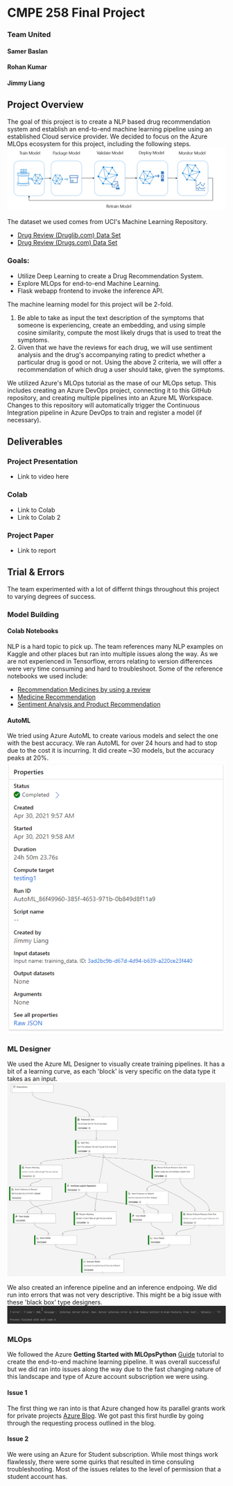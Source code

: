 # CMPE 258 Final Project
### Team United
#### Samer Baslan
#### Rohan Kumar
#### Jimmy Liang

## Project Overview
The goal of this project is to create a NLP based drug recommendation system and establish an end-to-end machine learning pipeline using an established Cloud service provider. We decided to focus on the Azure MLOps ecosystem for this project, including the following steps.
![MLOps](https://github.com/jimmyland22/AzureMLOps/blob/master/images/ml-lifecycle.png)

The dataset we used comes from UCI's Machine Learning Repository.

* [Drug Review (Druglib.com) Data Set](https://archive.ics.uci.edu/ml/datasets/Drug+Review+Dataset+%28Druglib.com%29)
* [Drug Review (Drugs.com) Data Set](https://archive.ics.uci.edu/ml/datasets/Drug+Review+Dataset+%28Drugs.com%29)

### Goals:
* Utilize Deep Learning to create a Drug Recommendation System.
* Explore MLOps for end-to-end Machine Learning. 
* Flask webapp frontend to invoke the inference API.

The machine learning model for this project will be 2-fold. 
1. Be able to take as input the text description of the symptoms that someone is experiencing, create an embedding, and using simple cosine similarity, compute the most likely drugs that is used to treat the symptoms.
2. Given that we have the reviews for each drug, we will use sentiment analysis and the drug's accompanying rating to predict whether a particular drug is good or not.
Using the above 2 criteria, we will offer a recommendation of which drug a user should take, given the symptoms.

We utilized Azure's MLOps tutorial as the mase of our MLOps setup. This includes creating an Azure DevOps project, connecting it to this GitHub repository, and creating multiple pipelines into an Azure ML Workspace. Changes to this repository will automatically trigger the Continuous Integration pipeline in Azure DevOps to train and register a model (if necessary).



## Deliverables
### Project Presentation
* Link to video here

### Colab
* Link to Colab
* Link to Colab 2

### Project Paper
* Link to report

## Trial & Errors
The team experimented with a lot of differnt things throughout this project to varying degrees of success.

### Model Building
#### Colab Notebooks
NLP is a hard topic to pick up. The team references many NLP examples on Kaggle and other places but ran into multiple issues along the way. As we are not experienced in Tensorflow, errors relating to version differences were very time consuming and hard to troubleshoot. Some of the reference notebooks we used include:
* [Recommendation Medicines by using a review](https://www.kaggle.com/chocozzz/recommendation-medicines-by-using-a-review)
* [Medicine Recommendation](https://www.kaggle.com/annabellachen/medicine-recommendation)
* [Sentiment Analysis and Product Recommendation](https://github.com/umaraju18/Capstone_project_2/blob/master/code/amazon_electronics_recommendation.ipynb)

#### AutoML
We tried using Azure AutoML to create various models and select the one with the best accuracy. We ran AutoML for over 24 hours and had to stop due to the cost it is incurring. It did create ~30 models, but the accuracy peaks at 20%.
![AutoML Trial](https://github.com/jimmyland22/AzureMLOps/blob/master/images/automl-trial.png)

### ML Designer
We used the Azure ML Designer to visually create training pipelines. It has a bit of a learning curve, as each 'block' is very specific on the data type it takes as an input.
![Designer Trial](https://github.com/jimmyland22/AzureMLOps/blob/master/images/ml-designer.png)

We also created an inference pipeline and an inference endpoing. We did run into errors that was not very descriptive. This might be a big issue with these 'black box' type designers.
![Inference Error](https://github.com/jimmyland22/AzureMLOps/blob/master/images/inference-error.png)

### MLOps
We followed the Azure **Getting Started with MLOpsPython** [Guide](https://github.com/microsoft/MLOpsPython/blob/master/docs/getting_started.md) tutorial to create the end-to-end machine learning pipeline. It was overall successful but we did ran into issues along the way due to the fast changing nature of this landscape and type of Azure account subscription we were using.

#### Issue 1
The first thing we ran into is that Azure changed how its parallel grants work for private projects [Azure Blog](https://devblogs.microsoft.com/devops/change-in-azure-pipelines-grant-for-private-projects/). We got past this first hurdle by going through the requesting process outlined in the blog.

#### Issue 2
We were using an Azure for Student subscription. While most things work flawlessly, there were some quirks that resulted in time consuling troubleshooting. Most of the issues relates to the level of permission that a student account has. 


